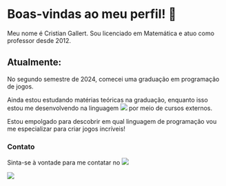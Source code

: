 # Boas-vindas ao meu perfil! 💙

Meu nome é Cristian Gallert. Sou licenciado em Matemática e atuo como professor desde 2012.

## Atualmente:
No segundo semestre de 2024, comecei uma graduação em programação de jogos.

Ainda estou estudando matérias teóricas na graduação, enquanto isso estou me desenvolvendo na linguagem ![](https://img.shields.io/badge/JavaScript-323330?style=for-the-badge&logo=javascript&logoColor=F7DF1E) por meio de cursos externos.

Estou empolgado para descobrir em qual linguagem de programação vou me especializar para criar jogos incríveis!

### Contato
Sinta-se à vontade para me contatar no [![](https://img.shields.io/badge/Instagram-E4405F?style=for-the-badge&logo=instagram&logoColor=white)](https://www.instagram.com/cristiangallert)


![](https://media.tenor.com/trwMzHIDQlQAAAAi/hack-hacking.gif)
